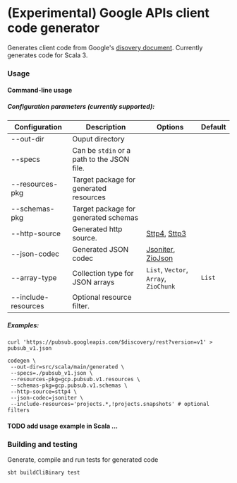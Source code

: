 # (Experimental) Google APIs client code generator

Generates client code from Google's [disovery document](https://developers.google.com/discovery/v1/using).
Currently generates code for Scala 3.

### Usage

#### Command-line usage

##### Configuration parameters (currently supported):

| Configuration       | Description | Options | Default |
| ------------------- | ---------------- | ------- | --- |
| --out-dir           | Ouput directory | | |
| --specs             | Can be `stdin` or a path to the JSON file. | | |
| --resources-pkg     | Target package for generated resources |  | |
| --schemas-pkg       | Target package for generated schemas |  | |
| --http-source       | Generated http source. | [Sttp4](https://sttp.softwaremill.com/en/latest), [Sttp3](https://sttp.softwaremill.com/en/stable) | |
| --json-codec        | Generated JSON codec | [Jsoniter](https://github.com/plokhotnyuk/jsoniter-scala), [ZioJson](https://zio.dev/zio-json)  | |
| --array-type        | Collection type for JSON arrays | `List`, `Vector`, `Array`, `ZioChunk` | `List` |
| --include-resources | Optional resource filter. | | |

##### Examples:

```shell
curl 'https://pubsub.googleapis.com/$discovery/rest?version=v1' > pubsub_v1.json

codegen \
 --out-dir=src/scala/main/generated \
 --specs=./pubsub_v1.json \
 --resources-pkg=gcp.pubsub.v1.resources \
 --schemas-pkg=gcp.pubsub.v1.schemas \
 --http-source=sttp4 \
 --json-codec=jsoniter \
 --include-resources='projects.*,!projects.snapshots' # optional filters
```

#### TODO add usage example in Scala ... 

### Building and testing

Generate, compile and run tests for generated code
```shell
sbt buildCliBinary test
```